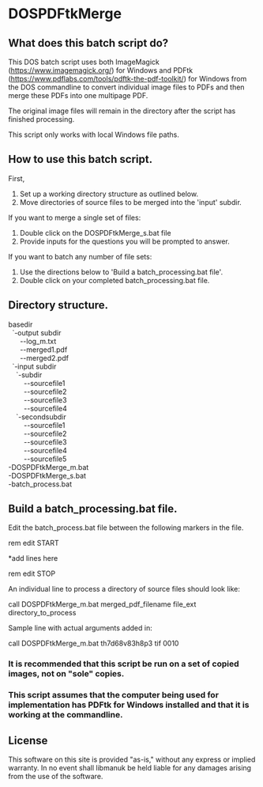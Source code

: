 # DOSPDFtkMerge

## What does this batch script do?

This DOS batch script uses both ImageMagick (https://www.imagemagick.org/) for Windows and PDFtk (https://www.pdflabs.com/tools/pdftk-the-pdf-toolkit/) for Windows from the DOS commandline to convert individual image files to PDFs and then merge these PDFs into one multipage PDF.

The original image files will remain in the directory after the script has finished processing. 

This script only works with local Windows file paths.

## How to use this batch script.

First, 

1. Set up a working directory structure as outlined below.
2. Move directories of source files to be merged into the 'input' subdir.

If you want to merge a single set of files:

1. Double click on the DOSPDFtkMerge_s.bat file
2. Provide inputs for the questions you will be prompted to answer.

If you want to batch any number of file sets:

1. Use the directions below to 'Build a batch_processing.bat file'.
2. Double click on your completed batch_processing.bat file.

## Directory structure.

basedir<br/>
&nbsp;&nbsp;\`-output subdir<br/>
&nbsp;&nbsp;&nbsp;&nbsp;&nbsp;&nbsp;--log_m.txt<br/>
&nbsp;&nbsp;&nbsp;&nbsp;&nbsp;&nbsp;--merged1.pdf<br/>
&nbsp;&nbsp;&nbsp;&nbsp;&nbsp;&nbsp;--merged2.pdf<br/>
&nbsp;&nbsp;\`-input subdir<br/>
&nbsp;&nbsp;&nbsp;&nbsp;\`-subdir<br/>
&nbsp;&nbsp;&nbsp;&nbsp;&nbsp;&nbsp;&nbsp;&nbsp;--sourcefile1<br/>
&nbsp;&nbsp;&nbsp;&nbsp;&nbsp;&nbsp;&nbsp;&nbsp;--sourcefile2<br/>
&nbsp;&nbsp;&nbsp;&nbsp;&nbsp;&nbsp;&nbsp;&nbsp;--sourcefile3<br/>
&nbsp;&nbsp;&nbsp;&nbsp;&nbsp;&nbsp;&nbsp;&nbsp;--sourcefile4<br/>
&nbsp;&nbsp;&nbsp;&nbsp;\`-secondsubdir<br/>
&nbsp;&nbsp;&nbsp;&nbsp;&nbsp;&nbsp;&nbsp;&nbsp;--sourcefile1<br/>
&nbsp;&nbsp;&nbsp;&nbsp;&nbsp;&nbsp;&nbsp;&nbsp;--sourcefile2<br/>
&nbsp;&nbsp;&nbsp;&nbsp;&nbsp;&nbsp;&nbsp;&nbsp;--sourcefile3<br/>
&nbsp;&nbsp;&nbsp;&nbsp;&nbsp;&nbsp;&nbsp;&nbsp;--sourcefile4<br/>
&nbsp;&nbsp;&nbsp;&nbsp;&nbsp;&nbsp;&nbsp;&nbsp;--sourcefile5<br/>
-DOSPDFtkMerge_m.bat<br/>
-DOSPDFtkMerge_s.bat<br/>
-batch_process.bat<br/>

## Build a batch_processing.bat file.

Edit the batch_process.bat file between the following markers in the file.

rem   edit START

*add lines here

rem  edit STOP

An individual line to process a directory of source files should look like:

call DOSPDFtkMerge_m.bat merged_pdf_filename file_ext directory_to_process

Sample line with actual arguments added in:

call DOSPDFtkMerge_m.bat th7d68v83h8p3 tif 0010

### It is recommended that this script be run on a set of copied images, not on "sole" copies. 

### This script assumes that the computer being used for implementation has PDFtk for Windows installed and that it is working at the commandline.

## License
This software on this site is provided "as-is," without any express or implied warranty. In no event shall libmanuk be held liable for any damages arising from the use of the software.
